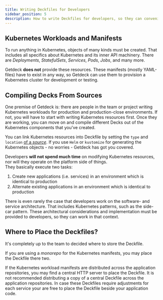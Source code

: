 ```yaml
---
title: Writing Deckfiles for Developers
sidebar_position: 5
description: How to write Deckfiles for developers, so they can conveniently work with them
---
```

## Kubernetes Workloads and Manifests
To run anything in Kubernetes, objects of many kinds must be created. That includes all specifics about Kubernetes and
its inner API machinery. There are _Deployments_, _StatefulSets_, _Services_, _Pods_, _Jobs_, and many more.

Getdeck **does not** provide these resources. These manifests (mostly YAML-files) have to exist in any way, so Getdeck 
can use them to provision a Kubernetes cluster for development or testing.


## Compiling Decks From Sources
One premise of Getdeck is: there are people in the team or project writing Kubernetes workloads for production
and production-close environments. If not, you will have to start with writing Kubernetes resources first. Once they are
working, you can move on and compile different Decks out of the Kubernetes components that you've created.

You can link Kubernetes resources into Deckfile by setting the `type` and `location` 
[of a _source_](/docs/deckfile-specs/#source-definition). If you use `Helm` or `kustomize` for generating the Kubernetes
objects - no worries - Getdeck has got you covered.

Developers **will not spend much time** on modifying Kubernetes resources, nor will they operate on the platform side of things.  
They basically execute two tasks:
1. Create new applications (i.e. services) in an environment which is identical to production  
2. Alternate existing applications in an environment which is identical to production  

There is even rarely the case that developers work on the software- and service architecture. That includes Kubernetes
patterns, such as the side-car pattern. These architectural considerations and implementation must be provided to developers,
so they can work in that context. 

## Where to Place the Deckfiles?
It's completely up to the team to decided where to store the Deckfile. 

If you are using a _monorepo_ for the Kubernetes manifests, you may place the Deckfile there two.  

If the Kubernetes workload manifests are distributed across the application repositories, you may find a
central HTTP server to place the Deckfile. It is not recommended distributing a copy of a central Deckfile across the
application repositories. In case these Deckfiles require adjustments for each service your are free to place the Deckfile
beside your application code.

